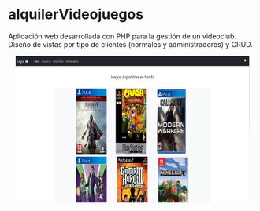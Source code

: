 # alquilerVideojuegos
Aplicación web desarrollada con PHP para la gestión de un videoclub. Diseño de vistas por tipo de clientes (normales y administradores) y CRUD.

<p align="center">
  <img width="475" height="300" src="./ss/inicio.png"/>
</p>



